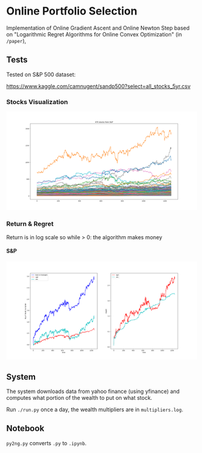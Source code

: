 # Online Portfolio Selection

Implementation of Online Gradient Ascent and Online Newton Step based on "Logarithmic Regret Algorithms for Online Convex Optimization" (in ```/paper```),

## Tests

Tested on S&P 500 dataset:

https://www.kaggle.com/camnugent/sandp500?select=all_stocks_5yr.csv

### Stocks Visualization
![](imgs/SP.png)

### Return & Regret

Return is in log scale so while > 0: the algorithm makes money

#### S&P
![](imgs/SP_results.png)

## System

The system downloads data from yahoo finance (using yfinance) and computes what portion of the wealth to put on what stock.

Run ```./run.py``` once a day, the wealth multipliers are in ```multipliers.log```.

## Notebook

```py2ng.py``` converts ```.py``` to ```.ipynb```.
